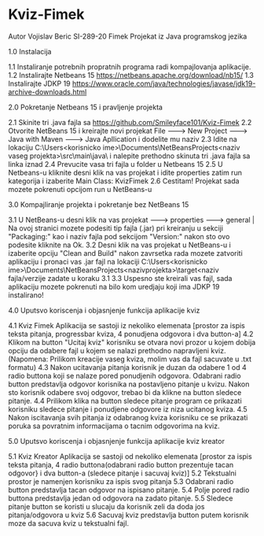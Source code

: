 # Kviz-Fimek
Autor Vojislav Beric SI-289-20 Fimek Projekat iz Java programskog jezika

1.0 Instalacija
  
  1.1 Instaliranje potrebnih propratnih programa radi kompajlovanja aplikacije.
  1.2 Instalirajte Netbeans 15 https://netbeans.apache.org/download/nb15/
  1.3 Instalirajte JDKP 19     https://www.oracle.com/java/technologies/javase/jdk19-archive-downloads.html

2.0 Pokretanje Netbeans 15 i pravljenje projekta
  
  2.1 Skinite tri .java fajla sa https://github.com/Smileyface101/Kviz-Fimek
  2.2 Otvorite NetBeans 15 i kreirajte novi projekat File ---> New Project ---> Java with Maven ---> Java Apllication i dodelite mu naziv
  2.3 Idite na lokaciju C:\Users\<korisnicko ime>\Documents\NetBeansProjects\<naziv vaseg projekta>\src\main\java\ i nalepite prethodno skinuta tri .java fajla sa linka iznad
  2.4 Prevucite vasa tri fajla u <Default package> folder u Netbeans 15
  2.5 U Netbeans-u kliknite desni klik na vas projekat i idite properties zatim run kategorija i izaberite Main Class: KvizFimek
  2.6 Cestitam! Projekat sada mozete pokrenuti opcijom run u NetBeans-u

3.0 Kompajliranje projekta i pokretanje bez NetBeans 15
  
  3.1 U NetBeans-u desni klik na vas projekat ---> properties ---> general | Na ovoj stranici mozete podesiti tip fajla (.jar) pri kreiranju u sekciji "Packaging:" 
      kao i naziv fajla pod sekcijom "Version:" nakon sto ovo podesite kliknite na Ok.
  3.2 Desni klik na vas projekat u NetBeans-u i izaberite opciju "Clean and Build" nakon zavrsetka rada mozete zatvoriti aplikaciju i pronaci vas .jar fajl na lokaciji
      C:\Users\<korisnicko ime>\Documents\NetBeansProjects\<nazivprojekta>\target\<naziv fajla/verzije zadate u koraku 3.1
  3.3 Uspesno ste kreirali vas fajl, sada aplikaciju mozete pokrenuti na bilo kom uredjaju koji ima JDKP 19 instalirano!


4.0 Uputsvo koriscenja i objasnjenje funkcija aplikacije kviz

   4.1 Kviz Fimek Aplikacija se sastoji iz nekoliko elemenata [prostor za ispis teksta pitanja, progressbar kviza, 4 ponudjena odgovora i dva button-a]
   4.2 Klikom na button "Ucitaj kviz" korisniku se otvara novi prozor u kojem dobija opciju da odabere fajl u kojem se nalazi prethodno napravljeni kviz.
       (Napomena: Prilikom kreacije vaseg kviza, molim vas da fajl sacuvate u .txt formatu)
   4.3 Nakon ucitavanja pitanja korisnik je duzan da odabere 1 od 4 radio buttona koji se nalaze pored ponudjenih odgovora. Odabrani radio button predstavlja odgovor
       korisnika na postavljeno pitanje u kvizu. Nakon sto korisnik odabere svoj odgovor, trebao bi da klikne na button sledece pitanje.
   4.4 Prilikom klika na button sledece pitanje program ce prikazati korisniku sledece pitanje i ponudjene odgovore iz niza ucitanog kviza.
   4.5 Nakon iscitavanja svih pitanja iz odabranog kviza korisniku ce se prikazati poruka sa povratnim informacijama o tacnim odgovorima na kviz.

5.0 Uputsvo koriscenja i objasnjenje funkcija aplikacije kviz kreator

   5.1 Kviz Kreator Aplikacija se sastoji od nekoliko elemenata [prostor za ispis teksta pitanja, 4 radio buttona(odabrani radio button prezentuje tacan odgovor} i dva
       button-a (sledece pitanje i sacuvaj kviz)]
   5.2 Tekstualni prostor je namenjen korisniku za ispis svog pitanja
   5.3 Odabrani radio button predstavlja tacan odgovor na ispisano pitanje.
   5.4 Polje pored radio buttona predstavlja jedan od odgovora na zadato pitanje.
   5.5 Sledece pitanje button se koristi u slucaju da korisnik zeli da doda jos pitanja/odgovora u kviz
   5.6 Sacuvaj kviz predstavlja button putem korisnik moze da sacuva kviz u tekstualni fajl.




